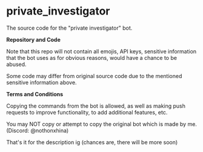# private_investigator
The source code for the "private investigator" bot.

**Repository and Code**

Note that this repo will not contain all emojis, API keys, sensitive information that the bot uses as for obvious reasons, would have a chance to be abused.

Some code may differ from original source code due to the mentioned sensitive information above.

**Terms and Conditions**

Copying the commands from the bot is allowed, as well as making push requests to improve functionality, to add additional features, etc.

You may NOT copy or attempt to copy the original bot which is made by me. (Discord: @nothonxhina)


That's it for the description ig (chances are, there will be more soon)
